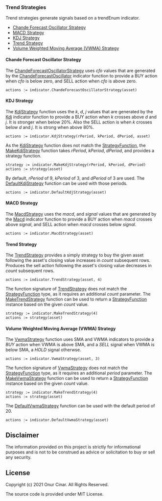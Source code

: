 ### Trend Strategies

Trend strategies generate signals based on a trendEnum indicator.

- [Chande Forecast Oscillator Strategy](#chande-forecast-oscillator-strategy)
- [MACD Strategy](#macd-strategy)
- [KDJ Strategy](#kdj-strategy)
- [Trend Strategy](#trendEnum-strategy)
- [Volume Weighted Moving Average (VWMA) Strategy](#volume-weighted-moving-average-vwma-strategy)

#### Chande Forecast Oscillator Strategy

The [ChandeForecastOscillatorStrategy](https://pkg.go.dev/github.com/cinar/indicator#ChandeForecastOscillatorStrategy) uses _cfo_ values that are generated by the [ChandeForecastOscillator](https://pkg.go.dev/github.com/cinar/indicator#ChandeForecastOscillator) indicator function to provide a BUY action when _cfo_ is below zero, and SELL action when _cfo_ is above zero.

```golang
actions := indicator.ChandeForecastOscillatorStrategy(asset)
```

#### KDJ Strategy

The [KdjStrategy](https://pkg.go.dev/github.com/cinar/indicator#KdjStrategy) function uses the _k_, _d_, _j_ values that are generated by the [Kdj](https://pkg.go.dev/github.com/cinar/indicator#Kdj) indicator function to provide a BUY action when _k_ crosses above _d_ and _j_. It is stronger when below 20%. Also the SELL action is when _k_ crosses below _d_ and _j_. It is strong when above 80%.

```golang
actions := indicator.KdjStrategy(rPeriod, kPeriod, dPeriod, asset)
```

As the [KdjStrategy](https://pkg.go.dev/github.com/cinar/indicator#KdjStrategy) function does not match the [StrategyFunction](https://pkg.go.dev/github.com/cinar/indicator#StrategyFunction), the [MakeKdjStrategy](https://pkg.go.dev/github.com/cinar/indicator#MakeKdjStrategy) function takes _rPeriod_, _kPeriod_, _dPeriod_, and provides a strategy function.

```golang
strategy := indicator.MakeKdjStrategy(rPeriod, kPeriod, dPeriod)
actions := strategy(asset)
```

By default, _rPeriod_ of 9, _kPeriod_ of 3, and _dPeriod_ of 3 are used. The [DefaultKdjStrategy](https://pkg.go.dev/github.com/cinar/indicator#DefaultKdjStrategy) function can be used with those periods.

```golang
actions := indicator.DefaultKdjStrategy(asset)
```

#### MACD Strategy

The [MacdStrategy](https://pkg.go.dev/github.com/cinar/indicator#MacdStrategy) uses the _macd_, and _signal_ values that are generated by the [Macd](https://pkg.go.dev/github.com/cinar/indicator#Macd) indicator function to provide a BUY action when _macd_ crosses above _signal_, and SELL action when _macd_ crosses below _signal_.

```golang
actions := indicator.MacdStrategy(asset)
```

#### Trend Strategy

The [TrendStrategy](https://pkg.go.dev/github.com/cinar/indicator#TrendStrategy) provides a simply strategy to buy the given asset following the asset's closing value increases in _count_ subsequent rows. Produces the sell action following the asset's closing value decreases in _count_ subsequent rows.

```golang
actions := indicator.TrendStrategy(asset, 4)
```

The function signature of [TrendStrategy](https://pkg.go.dev/github.com/cinar/indicator#TrendStrategy) does not match the [StrategyFunction](https://pkg.go.dev/github.com/cinar/indicator#StrategyFunction) type, as it requires an additional _count_ parameter. The [MakeTrendStrategy](https://pkg.go.dev/github.com/cinar/indicator#MakeTrendStrategy) function can be used to return a [StrategyFunction](https://pkg.go.dev/github.com/cinar/indicator#StrategyFunction) instance based on the given _count_ value.

```golang
strategy := indicator.MakeTrendStrategy(4)
actions := strategy(asset)
```

#### Volume Weighted Moving Average (VWMA) Strategy

The [VwmaStrategy](https://pkg.go.dev/github.com/cinar/indicator#VwmaStrategy) function uses SMA and VWMA indicators to provide a _BUY_ action when VWMA is above SMA, and a _SELL_ signal when VWMA is below SMA, a _HOLD_ signal otherwse.

```golang
actions := indicator.VwmaStrategy(asset, 3)
```

The function signature of [VwmaStrategy](https://pkg.go.dev/github.com/cinar/indicator#VwmaStrategy) does not match the [StrategyFunction](https://pkg.go.dev/github.com/cinar/indicator#StrategyFunction) type, as it requires an additional _period_ parameter. The [MakeVwmaStrategy](https://pkg.go.dev/github.com/cinar/indicator#MakeVwmaStrategy) function can be used to return a [StrategyFunction](https://pkg.go.dev/github.com/cinar/indicator#StrategyFunction) instance based on the given _count_ value.

```golang
strategy := indicator.MakeTrendStrategy(4)
actions := strategy(asset)
```

The [DefaultVwmaStrategy](https://pkg.go.dev/github.com/cinar/indicator#DefaultVwmaStrategy) function can be used with the default period of 20.

```golang
actions := indicator.DefaultVwmaStrategy(asset)
```

## Disclaimer

The information provided on this project is strictly for informational purposes and is not to be construed as advice or solicitation to buy or sell any security.

## License

Copyright (c) 2021 Onur Cinar. All Rights Reserved.

The source code is provided under MIT License.

